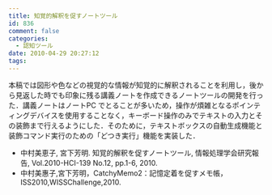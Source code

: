 ```yaml
---
title: 知覚的解釈を促すノートツール
id: 836
comment: false
categories:
  - 認知ツール
date: 2010-04-29 20:27:12
tags:
---
```


本稿では図形や色などの視覚的な情報が知覚的に解釈されることを利用し，後から見返した時でも印象に残る講義ノートを作成できるノートツールの開発を行った．講義ノートはノートPC でとることが多いため，操作が煩雑となるポインティングデバイスを使用することなく，キーボード操作のみでテキストの入力とその装飾まで行えるようにした．そのために，テキストボックスの自動生成機能と装飾コマンド実行のための「どつき実行」機能を実装した．

*   中村美恵子, 宮下芳明. 知覚的解釈を促すノートツール, 情報処理学会研究報告, Vol.2010-HCI-139 No.12, pp.1-6, 2010.
*   中村美惠子,宮下芳明，CatchyMemo2：記憶定着を促すメモ帳，ISS2010,WISSChallenge,2010.